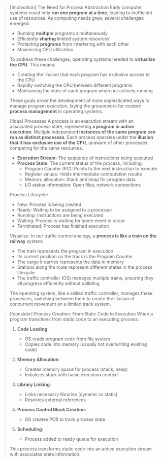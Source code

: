 > [!motivation] The Need for Process Abstraction
> Early computer systems could only **run one program at a time**, leading to inefficient use of resources. As computing needs grew, several challenges emerged:
> 
> - Running **multiple** programs simultaneously
> - Efficiently **sharing** limited system resources
> - Protecting **programs** from interfering with each other
> - Maximizing CPU utilization
> 
> To address these challenges, operating systems needed to **virtualize the CPU**. This means:
> - Creating the illusion that each program has exclusive access to the CPU
> - Rapidly switching the CPU between different programs
> - Maintaining the state of each program when not actively running
> 
> These goals drove the development of more sophisticated ways to manage program execution, laying the groundwork for modern **process management** in operating systems.

> [!idea] Processes
> A process is an execution stream with an associated process state, representing **a program in active execution**. Multiple independen**t instances of the same program can run as distinct processes**. Each process operates under the **illusion that it has exclusive use of the CPU**, unaware of other processes competing for the same resources.
> 
> - **Execution Stream**: The sequence of instructions being executed
> - **Process State**: The current status of the process, including:
>   - Program Counter (PC): Points to the next instruction to execute
>   - Register values: Holds intermediate computation results
>   - Memory allocation: Stack and heap for program data
>   - I/O status information: Open files, network connections
> 
> Process Lifecycle:
> - New: Process is being created
> - Ready: Waiting to be assigned to a processor
> - Running: Instructions are being executed
> - Waiting: Process is waiting for some event to occur
> - Terminated: Process has finished execution
> 
> Visualize: In our traffic control analogy, a **process is like a train on the railway** system:
> - The train represents the program in execution
> - Its current position on the track is the Program Counter
> - The cargo it carries represents the data in memory
> - Stations along the route represent different states in the process lifecycle
> - The traffic controller (OS) manages multiple trains, ensuring they all progress efficiently without colliding
> 
> The operating system, like a skilled traffic controller, manages these processes, switching between them to create the illusion of concurrent movement on a limited track system.

> [!consider] Process Creation: From Static Code to Execution
> When a program transitions from static code to an executing process:
> 
> 1. **Code Loading**:
>    - OS reads program code from file system
>    - Copies code into memory (usually not overwriting existing code)
> 
> 2. **Memory Allocation**:
>    - Creates memory space for process (stack, heap)
>    - Initializes stack with basic execution context
> 
> 3. **Library Linking**:
>    - Links necessary libraries (dynamic or static)
>    - Resolves external references
> 
> 4. **Process Control Block Creation**:
>    - OS creates PCB to track process state
> 
> 5. **Scheduling**:
>    - Process added to ready queue for execution
> 
> This process transforms static code into an active execution stream with associated state information.

